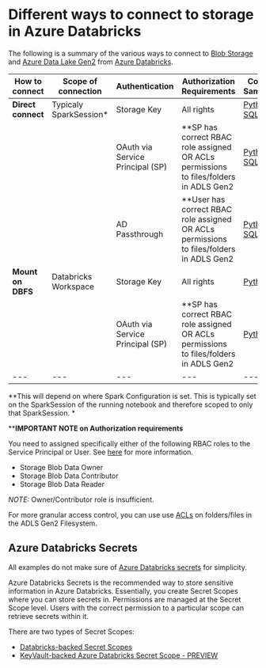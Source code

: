 # Different ways to connect to storage in Azure Databricks

The following is a summary of the various ways to connect to [Blob Storage](https://docs.microsoft.com/en-us/azure/storage/blobs/storage-blobs-overview) and [Azure Data Lake Gen2](https://docs.microsoft.com/en-us/azure/storage/blobs/data-lake-storage-introduction) from [Azure Databricks](https://docs.azuredatabricks.net/index.html).

|How to connect|Scope of connection|Authentication|Authorization Requirements|Code Sample|Docs/Supported Storage|
|---|---|---|---|---|---|
|**Direct connect**|Typicaly SparkSession*|Storage Key|All rights|[Python](notebooks/directconnect_storagekey_py.py), [SQL](notebooks/directconnect_storagekey_sql.sql)|[Blob](https://docs.azuredatabricks.net/spark/latest/data-sources/azure/azure-storage.html#access-azure-blob-storage-directly)|
|   |   |OAuth via Service Principal (SP)|**SP has correct RBAC role assigned OR ACLs permissions to files/folders in ADLS Gen2| [Python](notebooks/directconnect_oauthsp_py.py), [SQL](notebooks/directconnect_oauthsp_sql.sql) | [ADLS Gen2](https://docs.azuredatabricks.net/spark/latest/data-sources/azure/azure-datalake-gen2.html#access-an-adls-account-directly-with-oauth-2-0-using-the-service-principal)|
|   |   |AD Passthrough|**User has correct RBAC role assigned OR ACLs permissions to files/folders in ADLS Gen2|[Python](notebooks/directconnect_adpassthrough_py.py), [SQL](notebooks/directconnect_adpassthrough_sql.sql)| [ADLS Gen2](https://docs.azuredatabricks.net/spark/latest/data-sources/azure/azure-datalake-gen2.html#access-adls-automatically-with-your-aad-credentials)|
|**Mount on DBFS**|Databricks Workspace|Storage Key|All rights|[Python](notebooks/mount_storagekey_py.py)|[Blob](https://docs.azuredatabricks.net/spark/latest/data-sources/azure/azure-storage.html#mount-azure-blob-storage-containers-with-dbfs), [ADLS Gen2](https://docs.azuredatabricks.net/spark/latest/data-sources/azure/azure-datalake-gen2.html#access-an-adls-account-directly-using-the-storage-account-access-key)|
|   |   |OAuth via Service Principal (SP)|**SP has correct RBAC role assigned OR ACLs permissions to files/folders in ADLS Gen2|[Python](notebooks/mount_oauthsp_py.py)| [ADLS Gen2](https://docs.azuredatabricks.net/spark/latest/data-sources/azure/azure-datalake-gen2.html#mount-an-adls-filesystem-to-dbfs-using-a-service-principal-and-oauth-2-0)|
|---|---|---|---|---|---|

**This will depend on where Spark Configuration is set. This is typically set on the SparkSession of the running notebook and therefore scoped to only that SparkSession. *

****IMPORTANT NOTE on Authorization requirements** 

You need to assigned specifically either of the following RBAC roles to the Service Principal or User. See [here](https://docs.microsoft.com/en-us/azure/storage/common/storage-auth-aad-rbac-portal) for more information. 
- Storage Blob Data Owner
- Storage Blob Data Contributor
- Storage Blob Data Reader

*NOTE:* Owner/Contributor role is insufficient.

For more granular access control, you can use use [ACLs](https://docs.microsoft.com/en-us/azure/storage/blobs/data-lake-storage-access-control#access-control-lists-on-files-and-directories) on folders/files in the ADLS Gen2 Filesystem.

## Azure Databricks Secrets
All examples do not make sure of [Azure Databricks secrets](https://docs.azuredatabricks.net/user-guide/secrets/index.html) for simplicity. 

Azure Databricks Secrets is the recommended way to store sensitive information in Azure Databricks. Essentially, you create Secret Scopes where you can store secrets in. Permissions are managed at the Secret Scope level. Users with the correct permission to a particular scope can retrieve secrets within it.

There are two types of Secret Scopes:
- [Databricks-backed Secret Scopes](https://docs.azuredatabricks.net/user-guide/secrets/secret-scopes.html#create-a-databricks-backed-secret-scope)
- [KeyVault-backed Azure Databricks Secret Scope - PREVIEW](https://docs.azuredatabricks.net/user-guide/secrets/secret-scopes.html#create-an-azure-key-vault-backed-secret-scope)